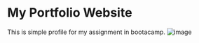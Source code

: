 # My Portfolio Website
This is simple profile for my assignment in bootacamp.
![image](https://user-images.githubusercontent.com/65042690/175780310-e5f24a5d-3e2d-4570-88a9-2a3ec0bf2e47.png)

